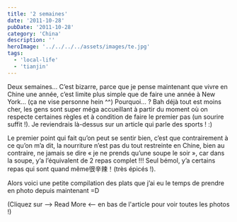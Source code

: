 ```yaml
---
title: '2 semaines'
date: '2011-10-28'
pubDate: '2011-10-28'
category: 'China'
description: ''
heroImage: '../../../../assets/images/te.jpg'
tags:
  - 'local-life'
  - 'tianjin'
---
```


Deux semaines… C’est bizarre, parce que je pense maintenant que vivre en Chine une année, c’est limite plus simple que de faire une année à New York… (ça ne vise personne hein ^^) Pourquoi… ? Bah déjà tout est moins cher, les gens sont super méga accueillant à partir du moment où on respecte certaines règles et à condition de faire le premier pas (un sourire suffit !). Je reviendrais là-dessus sur un article qui parle des sports ! :)

Le premier point qui fait qu’on peut se sentir bien, c’est que contrairement à ce qu’on m’a dit, la nourriture n’est pas du tout restreinte en Chine, bien au contraire, ne jamais se dire « je ne prends qu’une soupe le soir », car dans la soupe, y’a l’équivalent de 2 repas complet !!! Seul bémol, y’a certains repas qui sont quand même很辛辣！(très épicés !).

Alors voici une petite compilation des plats que j’ai eu le temps de prendre en photo depuis maintenant =D

(Cliquez sur --> Read More <-- en bas de l'article pour voir toutes les photos !)
